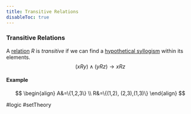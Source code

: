 ```yaml
---
title: Transitive Relations
disableToc: true
---
```


### Transitive Relations
A [relation](relations.md) $R$ is _transitive_ if we can find a [hypothetical syllogism](laws-of-logical-inference.md) within its elements.
$$
(xRy)\land(yRz) \to xRz
$$

#### Example
$$
\begin{align}
	A&=\{1,2,3\} \\
	R&=\{(1,2), (2,3),(1,3)\}
\end{align}
$$

#logic #setTheory 

